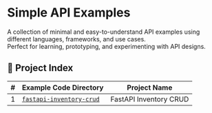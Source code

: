 # Simple API Examples

A collection of minimal and easy-to-understand API examples using different languages, frameworks, and use cases.  
Perfect for learning, prototyping, and experimenting with API designs.

## 📁 Project Index

| # | Example Code Directory                                 | Project Name              |
|---|--------------------------------------------------------|---------------------------|
| 1 | [`fastapi-inventory-crud`](./fastapi-inventory-crud/) | FastAPI Inventory CRUD    |
